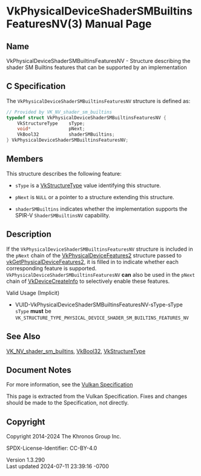 # VkPhysicalDeviceShaderSMBuiltinsFeaturesNV(3) Manual Page

## Name

VkPhysicalDeviceShaderSMBuiltinsFeaturesNV - Structure describing the
shader SM Builtins features that can be supported by an implementation



## <a href="#_c_specification" class="anchor"></a>C Specification

The `VkPhysicalDeviceShaderSMBuiltinsFeaturesNV` structure is defined
as:

``` c
// Provided by VK_NV_shader_sm_builtins
typedef struct VkPhysicalDeviceShaderSMBuiltinsFeaturesNV {
    VkStructureType    sType;
    void*              pNext;
    VkBool32           shaderSMBuiltins;
} VkPhysicalDeviceShaderSMBuiltinsFeaturesNV;
```

## <a href="#_members" class="anchor"></a>Members

This structure describes the following feature:

- `sType` is a [VkStructureType](https://registry.khronos.org/vulkan/specs/1.3-extensions/man/html/VkStructureType.html) value identifying
  this structure.

- `pNext` is `NULL` or a pointer to a structure extending this
  structure.

- <span id="features-shaderSMBuiltins"></span> `shaderSMBuiltins`
  indicates whether the implementation supports the SPIR-V
  `ShaderSMBuiltinsNV` capability.

## <a href="#_description" class="anchor"></a>Description

If the `VkPhysicalDeviceShaderSMBuiltinsFeaturesNV` structure is
included in the `pNext` chain of the
[VkPhysicalDeviceFeatures2](https://registry.khronos.org/vulkan/specs/1.3-extensions/man/html/VkPhysicalDeviceFeatures2.html) structure
passed to
[vkGetPhysicalDeviceFeatures2](https://registry.khronos.org/vulkan/specs/1.3-extensions/man/html/vkGetPhysicalDeviceFeatures2.html), it is
filled in to indicate whether each corresponding feature is supported.
`VkPhysicalDeviceShaderSMBuiltinsFeaturesNV` **can** also be used in the
`pNext` chain of [VkDeviceCreateInfo](https://registry.khronos.org/vulkan/specs/1.3-extensions/man/html/VkDeviceCreateInfo.html) to
selectively enable these features.

Valid Usage (Implicit)

- <a href="#VUID-VkPhysicalDeviceShaderSMBuiltinsFeaturesNV-sType-sType"
  id="VUID-VkPhysicalDeviceShaderSMBuiltinsFeaturesNV-sType-sType"></a>
  VUID-VkPhysicalDeviceShaderSMBuiltinsFeaturesNV-sType-sType  
  `sType` **must** be
  `VK_STRUCTURE_TYPE_PHYSICAL_DEVICE_SHADER_SM_BUILTINS_FEATURES_NV`

## <a href="#_see_also" class="anchor"></a>See Also

[VK_NV_shader_sm_builtins](https://registry.khronos.org/vulkan/specs/1.3-extensions/man/html/VK_NV_shader_sm_builtins.html),
[VkBool32](https://registry.khronos.org/vulkan/specs/1.3-extensions/man/html/VkBool32.html), [VkStructureType](https://registry.khronos.org/vulkan/specs/1.3-extensions/man/html/VkStructureType.html)

## <a href="#_document_notes" class="anchor"></a>Document Notes

For more information, see the <a
href="https://registry.khronos.org/vulkan/specs/1.3-extensions/html/vkspec.html#VkPhysicalDeviceShaderSMBuiltinsFeaturesNV"
target="_blank" rel="noopener">Vulkan Specification</a>

This page is extracted from the Vulkan Specification. Fixes and changes
should be made to the Specification, not directly.

## <a href="#_copyright" class="anchor"></a>Copyright

Copyright 2014-2024 The Khronos Group Inc.

SPDX-License-Identifier: CC-BY-4.0

Version 1.3.290  
Last updated 2024-07-11 23:39:16 -0700
